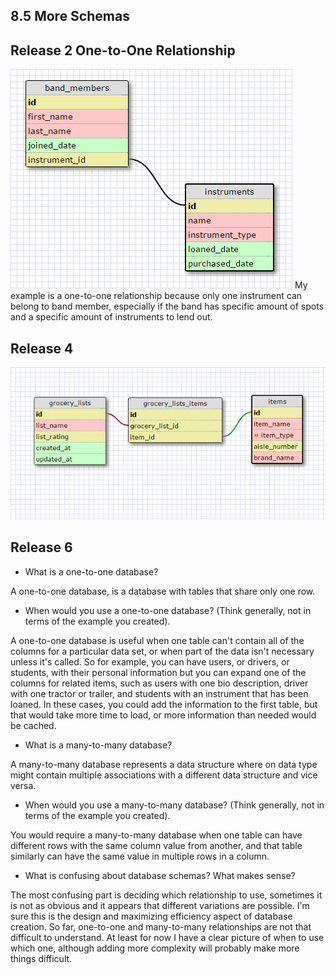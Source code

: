 ## 8.5 More Schemas

## Release 2 One-to-One Relationship

![One-to-One Relationship](imgs/one-to-one.png)
My example is a one-to-one relationship because only one instrument can belong to band member, especially if the band has specific amount of spots and a specific amount of instruments to lend out.

## Release 4

![Many-to-Many Relationship](imgs/many-to-many.png)

## Release 6

* What is a one-to-one database?

A one-to-one database, is a database with tables that share only one row.

* When would you use a one-to-one database? (Think generally, not in terms of the example you created).

A one-to-one database is useful when one table can't contain all of the columns for a particular data set, or when part of the data isn't necessary unless it's called. So for example, you can have users, or drivers, or students, with their personal information but you can expand one of the columns for related items, such as users with one bio description, driver with one tractor or trailer, and students with an instrument that has been loaned. In these cases, you could add the information to the first table, but that would take more time to load, or more information than needed would be cached.

* What is a many-to-many database?

A many-to-many database represents a data structure where on data type might contain multiple associations with a different data structure and vice versa.

* When would you use a many-to-many database? (Think generally, not in terms of the example you created).

You would require a many-to-many database when one table can have different rows with the same column value from another, and that table similarly can have the same value in multiple rows in a column.

* What is confusing about database schemas? What makes sense?

The most confusing part is deciding which relationship to use, sometimes it is not as obvious and it appears that different variations are possible. I'm sure this is the design and maximizing efficiency aspect of database creation. So far, one-to-one and many-to-many relationships are not that difficult to understand. At least for now I have a clear picture of when to use which one, although adding more complexity will probably make more things difficult.